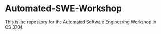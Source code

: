 # Automated-SWE-Workshop
This is the repository for the Automated Software Engineering Workshop in CS 3704.
